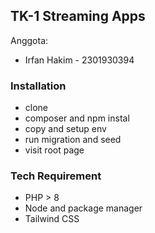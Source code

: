 ## TK-1 Streaming Apps
Anggota:
- Irfan Hakim - 2301930394

### Installation
- clone
- composer and npm instal
- copy and setup env
- run migration and seed
- visit root page

### Tech Requirement
- PHP > 8
- Node and package manager
- Tailwind CSS
